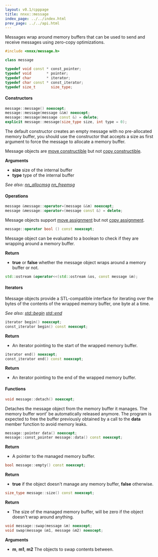 ```yaml
---
layout: v0.1/cpppage
title: nnxx::message
index_page: ../../index.html
prev_page: ../../api.html
---
```


Messages wrap around memory buffers that can be used to send and receive
messages using zero-copy optimizations.

```c++
#include <nnxx/message.h>
```

```c++
class message
```

```c++
typedef void const * const_pointer;
typedef void       * pointer;
typedef char       * iterator;
typedef char const * const_iterator;
typedef size_t       size_type;
```

#### Constructors

```c++
message::message() noexcept;
message::message(message &&m) noexcept;
message::message(message const &) = delete;
explicit message::message(size_type size, int type = 0);
```

The default constructor creates an empty message with no pre-allocated memory
buffer, you should use the constructor that accepts a size as first argument
to force the message to allocate a memory buffer.

Message objects are [move constructible](http://en.cppreference.com/w/cpp/language/move_constructor)
but not [copy constructible](http://en.cppreference.com/w/cpp/language/copy_constructor).

**Arguments**

- **size** size of the internal buffer
- **type** type of the internal buffer

*See also: [nn_allocmsg](http://nanomsg.org/v0.3/nn_allocmsg.3.html)
[nn_freemsg](http://nanomsg.org/v0.3/nn_freemsg.3.html)*

#### Operations

```c++
message &message::operator=(message &&m) noexcept;
message &message::operator=(message const &) = delete;
```

Message objects support [move assignment](http://en.cppreference.com/w/cpp/language/move_operator)
but not [copy assignment](http://en.cppreference.com/w/cpp/language/as_operator).

```c++
message::operator bool () const noexcept;
```

Message object can be evaluated to a boolean to check if they are wrapping
around a memory buffer.

**Return**

- **true** or **false** whether the message object wraps around a memory buffer or not.

```c++
std::ostream &operator<<(std::ostream &os, const message &m);
```

#### Iterators

Message objects provide a STL-compatible interface for iterating over the bytes
of the contents of the wrapped memory buffer, one byte at a time.

*See also: [std::begin](http://en.cppreference.com/w/cpp/iterator/begin)
[std::end](http://en.cppreference.com/w/cpp/iterator/end)*

```c++
iterator begin() noexcept;
const_iterator begin() const noexcept;
```

**Return**

- An iterator pointing to the start of the wrapped memory buffer.

```c++
iterator end() noexcept;
const_iterator end() const noexcept;
```

**Return**

- An iterator pointing to the end of the wrapped memory buffer.

#### Functions

```c++
void message::detach() noexcept;
```

Detaches the message object from the memory buffer it manages. The memory buffer
wont' be automatically released anymore. The program is expected to free the
buffer previously obtained by a call to the **data** member function to avoid
memory leaks.

```c++
message::pointer data() noexcept;
message::const_pointer message::data() const noexcept;
```

**Return**

- A pointer to the managed memory buffer.

```c++
bool message::empty() const noexcept;
```

**Return**

- **true** if the object doesn't manage any memory buffer, **false** otherwise.

```c++
size_type message::size() const noexcept;
```

**Return**

- The size of the managed memory buffer, will be zero if the object doesn't wrap
around anything.

```c++
void message::swap(message &m) noexcept;
void swap(message &m1, message &m2) noexcept;
```

**Arguments**

- **m**, **m1**, **m2** The objects to swap contents between.
